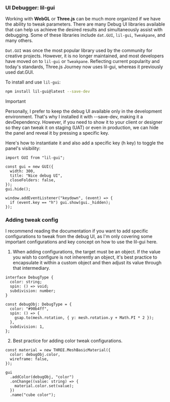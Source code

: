 ### UI Debugger: lil-gui

Working with **WebGL** or **Three.js** can be much more organized if we have the ability to tweak parameters. There are many Debug UI libraries available that can help us achieve the desired results and simultaneously assist with debugging. Some of these libraries include `dat.GUI`, `lil-gui`, `Tweakpane`, and many others.

`Dat.GUI` was once the most popular library used by the community for creative projects. However, it is no longer maintained, and most developers have moved on to `lil-gui` or `Tweakpane`. Reflecting current popularity and today's standards, Three.js Journey now uses lil-gui, whereas it previously used dat.GUI.

To install and use `lil-gui`:

```sh
npm install lil-gui@latest --save-dev
```

> [!IMPORTANT]  
> Personally, I prefer to keep the debug UI available only in the development environment. That's why I installed it with --save-dev, making it a devDependency. However, if you need to show it to your client or designer so they can tweak it on staging (UAT) or even in production, we can hide the panel and reveal it by pressing a specific key.

Here's how to instantiate it and also add a specific key (h key) to toggle the panel's visibility:

```tsx
import GUI from "lil-gui";

const gui = new GUI({
  width: 300,
  title: "Nice debug UI",
  closeFolders: false,
});
gui.hide();

window.addEventListener("keydown", (event) => {
  if (event.key == "h") gui.show(gui._hidden);
});
```

### Adding tweak config

I recommend reading the documentation if you want to add specific configurations to tweak from the debug UI, as I'm only covering some important configurations and key concept on how to use the lil-gui here.

1. When adding configurations, the target must be an object. If the value you wish to configure is not inherently an object, it's best practice to encapsulate it within a custom object and then adjust its value through that intermediary.

```tsx
interface DebugType {
  color: string;
  spin: () => void;
  subdivision: number;
}

const debugObj: DebugType = {
  color: "#90b4ff",
  spin: () => {
    gsap.to(mesh.rotation, { y: mesh.rotation.y + Math.PI * 2 });
  },
  subdivision: 1,
};
```

2. Best practice for adding color tweak configurations.

```tsx
const material = new THREE.MeshBasicMaterial({
  color: debugObj.color,
  wireframe: false,
});

gui
  .addColor(debugObj, "color")
  .onChange((value: string) => {
    material.color.set(value);
  })
  .name("cube color");
```
